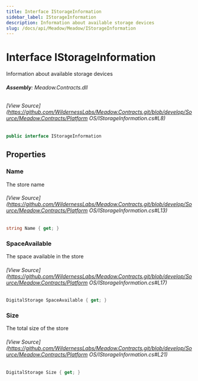 ```yaml
---
title: Interface IStorageInformation
sidebar_label: IStorageInformation
description: Information about available storage devices
slug: /docs/api/Meadow/Meadow/IStorageInformation
---
```

# Interface IStorageInformation
Information about available storage devices

###### **Assembly**: Meadow.Contracts.dll
###### [View Source](https://github.com/WildernessLabs/Meadow.Contracts.git/blob/develop/Source/Meadow.Contracts/Platform OS/IStorageInformation.cs#L8)
```csharp title="Declaration"
public interface IStorageInformation
```
## Properties
### Name
The store name
###### [View Source](https://github.com/WildernessLabs/Meadow.Contracts.git/blob/develop/Source/Meadow.Contracts/Platform OS/IStorageInformation.cs#L13)
```csharp title="Declaration"
string Name { get; }
```
### SpaceAvailable
The space available in the store
###### [View Source](https://github.com/WildernessLabs/Meadow.Contracts.git/blob/develop/Source/Meadow.Contracts/Platform OS/IStorageInformation.cs#L17)
```csharp title="Declaration"
DigitalStorage SpaceAvailable { get; }
```
### Size
The total size of the store
###### [View Source](https://github.com/WildernessLabs/Meadow.Contracts.git/blob/develop/Source/Meadow.Contracts/Platform OS/IStorageInformation.cs#L21)
```csharp title="Declaration"
DigitalStorage Size { get; }
```
